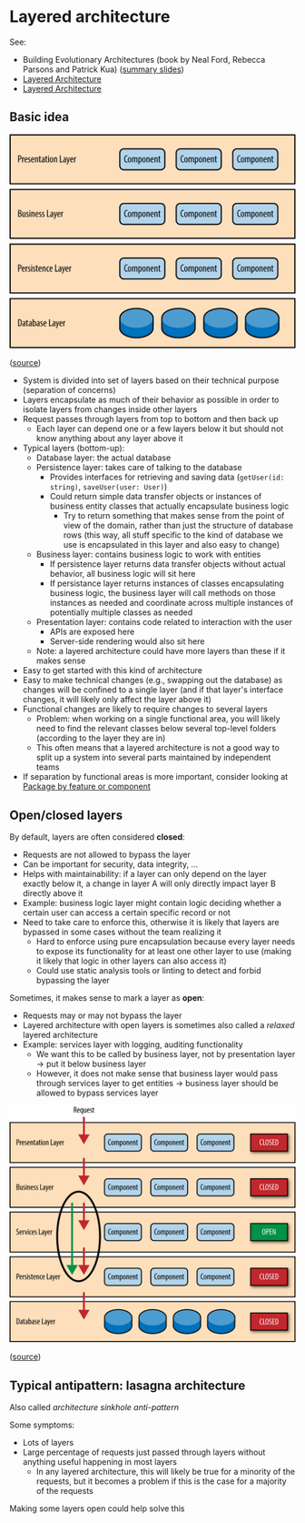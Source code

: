 # Layered architecture

See:

- Building Evolutionary Architectures (book by Neal Ford, Rebecca Parsons and Patrick Kua) ([summary slides](https://www.slideshare.net/thekua/building-evolutionary-architectures))
- [Layered Architecture](https://www.oreilly.com/library/view/software-architecture-patterns/9781491971437/ch01.html)
- [Layered Architecture](https://herbertograca.com/2017/08/03/layered-architecture/)

## Basic idea

![Layered architecture](_img/Layered-architecture/layered-architecture.png)

([source](https://www.oreilly.com/library/view/software-architecture-patterns/9781491971437/ch01.html))

- System is divided into set of layers based on their technical purpose (separation of concerns)
- Layers encapsulate as much of their behavior as possible in order to isolate layers from changes inside other layers
- Request passes through layers from top to bottom and then back up
  - Each layer can depend one or a few layers below it but should not know anything about any layer above it
- Typical layers (bottom-up):
  - Database layer: the actual database
  - Persistence layer: takes care of talking to the database
    - Provides interfaces for retrieving and saving data (`getUser(id: string)`, `saveUser(user: User)`) 
    - Could return simple data transfer objects or instances of business entity classes that actually encapsulate business logic
      - Try to return something that makes sense from the point of view of the domain, rather than just the structure of database rows (this way, all stuff specific to the kind of database we use is encapsulated in this layer and also easy to change)
  - Business layer: contains business logic to work with entities
    - If persistence layer returns data transfer objects without actual behavior, all business logic will sit here
    - If persistance layer returns instances of classes encapsulating business logic, the business layer will call methods on those instances as needed and coordinate across multiple instances of potentially multiple classes as needed
  - Presentation layer: contains code related to interaction with the user
    - APIs are exposed here
    - Server-side rendering would also sit here
  - Note: a layered architecture could have more layers than these if it makes sense
- Easy to get started with this kind of architecture
- Easy to make technical changes (e.g., swapping out the database) as changes will be confined to a single layer (and if that layer's interface changes, it will likely only affect the layer above it)
- Functional changes are likely to require changes to several layers
  - Problem: when working on a single functional area, you will likely need to find the relevant classes below several top-level folders (according to the layer they are in)
  - This often means that a layered architecture is not a good way to split up a system into several parts maintained by independent teams
- If separation by functional areas is more important, consider looking at [Package by feature or component](./Package-by-feature-or-component.md)

## Open/closed layers

By default, layers are often considered **closed**:

- Requests are not allowed to bypass the layer
- Can be important for security, data integrity, ...
- Helps with maintainability: if a layer can only depend on the layer exactly below it, a change in layer A will only directly impact layer B directly above it
- Example: business logic layer might contain logic deciding whether a certain user can access a certain specific record or not
- Need to take care to enforce this, otherwise it is likely that layers are bypassed in some cases without the team realizing it
  - Hard to enforce using pure encapsulation because every layer needs to expose its functionality for at least one other layer to use (making it likely that logic in other layers can also access it)
  - Could use static analysis tools or linting to detect and forbid bypassing the layer

Sometimes, it makes sense to mark a layer as **open**:

- Requests may or may not bypass the layer
- Layered architecture with open layers is sometimes also called a *relaxed* layered architecture
- Example: services layer with logging, auditing functionality
  - We want this to be called by business layer, not by presentation layer -> put it below business layer
  - However, it does not make sense that business layer would pass through services layer to get entities -> business layer should be allowed to bypass services layer

![Layered architecture](_img/Layered-architecture/open-closed-layers.png)

([source](https://www.oreilly.com/library/view/software-architecture-patterns/9781491971437/ch01.html))

## Typical antipattern: lasagna architecture

Also called *architecture sinkhole anti-pattern*

Some symptoms:

- Lots of layers
- Large percentage of requests just passed through layers without anything useful happening in most layers
  - In any layered architecture, this will likely be true for a minority of the requests, but it becomes a problem if this is the case for a majority of the requests

Making some layers open could help solve this